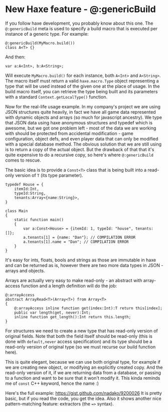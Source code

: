 [tags]: haxe,macro,json
[disqus]: 77754638526

# New Haxe feature - @:genericBuild

If you follow haxe development, you probably know about this one. The `@:genericBuild` meta is used to specify a build macro that is executed per instance of a generic type. For example:

    @:genericBuild(MyMacro.build())
    class A<T> {}

And then:

    var a:A<Int>, b:A<String>;

Will execute `MyMacro.build()` for each instance, both `A<Int>` and `A<String>`. The macro itself must return a valid `haxe.macro.Type` object representing a type that will be used instead of the given one at the place of usage. In the build macro itself, you can retrieve the type being built and its parameters with a standard `Context.getLocalType()` function.

Now for the real-life usage example. In my company's project we are using JSON structures quite heavily, in fact we have all game data represented with dynamic objects and arrays (so much for javascript ancestry). We type that JSON data using haxe anonymous structures and typedef which is awesome, but we got one problem left - most of the data we are working with should be protected from accidental modification - game configuration, object defs, and even player data that can only be modified with a special database method. The obvious solution that we are still using is to return a copy of the actual object. But the drawback of that that it's quite expensive to do a recursive copy, so here's where `@:genericBuild` comes to rescue.

The basic idea is to provide a `Const<T>` class that is being built into a read-only version of `T` (its type parameter).

    typedef House = {
        itemId:Int,
        typeId:String,
        tenants:Array<{name:String}>,
    }

    class Main
    {
        static function main()
        {
            var a:Const<House> = {itemId: 1, typeId: "house", tenants: []};
            a.tenants[1] = {name: "Dan"}; // COMPILATION ERROR
            a.tenants[1].name = "Dan"; // COMPILATION ERROR
        }
    }

It's easy for ints, floats, bools and strings as those are immutable in haxe and can be returned as is, however there are two more data types in JSON - arrays and objects.

Arrays are actually very easy to make read-only - an abstract with array-access function and a length definition will do the job:

    @:arrayAccess
    abstract ArrayRead<T>(Array<T>) from Array<T>
    {
        @:arrayAccess inline function get(index:Int):T return this[index];
        public var length(get, never):Int;
        inline function get_length():Int return this.length;
    }

For structures we need to create a new type that has read-only version of original fields. Note that both the field itself should be read-only (this is done with `default,never` access specification) and its type should be a read-only version of original type (so we must recurse our build function here).

This is quite elegant, because we can use both original type, for example if we are creating new object, or modifying an explicitly created copy. And the read-only version of it, if we are returning data from a database, or passing to a function and want to be sure that it won't modify it. This kinda reminds me of `const` C++ keyword, hence the name :)

Here's the full example: https://gist.github.com/nadako/9200026 It is pretty basic, but if you read the code, you get the idea. Also it shows another nice pattern-matching feature: extractors (the `=>` syntax).
